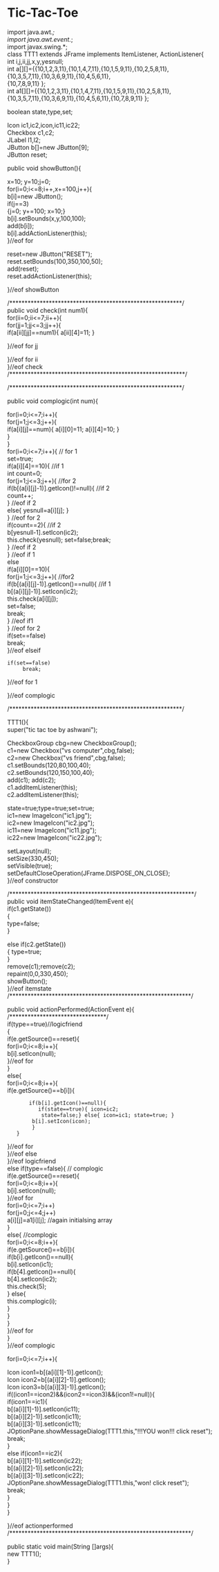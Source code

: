 # Tic-Tac-Toe
import java.awt.*;  
import java.awt.event.*;  
import javax.swing.*;  
class TTT1 extends JFrame implements ItemListener, ActionListener{  
int i,j,ii,jj,x,y,yesnull;   
int a[][]={{10,1,2,3,11},{10,1,4,7,11},{10,1,5,9,11},{10,2,5,8,11},  
                {10,3,5,7,11},{10,3,6,9,11},{10,4,5,6,11},  
        {10,7,8,9,11} };  
int a1[][]={{10,1,2,3,11},{10,1,4,7,11},{10,1,5,9,11},{10,2,5,8,11},  
                {10,3,5,7,11},{10,3,6,9,11},{10,4,5,6,11},{10,7,8,9,11} };  
                  
boolean state,type,set;  
  
Icon ic1,ic2,icon,ic11,ic22;  
Checkbox c1,c2;  
JLabel l1,l2;  
JButton b[]=new JButton[9];  
JButton reset;  
  
public void showButton(){  
  
x=10; y=10;j=0;  
for(i=0;i<=8;i++,x+=100,j++){  
 b[i]=new JButton();  
if(j==3)  
{j=0; y+=100; x=10;}  
 b[i].setBounds(x,y,100,100);  
add(b[i]);  
b[i].addActionListener(this);  
}//eof for  
  
reset=new JButton("RESET");  
reset.setBounds(100,350,100,50);  
add(reset);  
reset.addActionListener(this);  
  
}//eof showButton  
  
/*********************************************************/  
public  void check(int num1){  
for(ii=0;ii<=7;ii++){  
   for(jj=1;jj<=3;jj++){  
        if(a[ii][jj]==num1){ a[ii][4]=11;  }  
  
   }//eof for jj  
  
}//eof for ii  
}//eof check  
/**********************************************************/  
  
/*********************************************************/  
  
public void complogic(int num){  
  
 for(i=0;i<=7;i++){  
   for(j=1;j<=3;j++){  
      if(a[i][j]==num){  a[i][0]=11; a[i][4]=10;    }  
      }  
  }  
   for(i=0;i<=7;i++){              // for 1  
     set=true;               
   if(a[i][4]==10){               //if 1   
       int count=0;  
       for(j=1;j<=3;j++){         //for 2   
           if(b[(a[i][j]-1)].getIcon()!=null){ //if 2  
             count++;  
               }                        //eof if 2  
            else{ yesnull=a[i][j]; }  
        }                               //eof for 2  
      if(count==2){                     //if 2  
         b[yesnull-1].setIcon(ic2);   
         this.check(yesnull); set=false;break;  
         }                                  //eof if 2  
      }                                     //eof if 1  
      else  
      if(a[i][0]==10){  
                for(j=1;j<=3;j++){         //for2  
                    if(b[(a[i][j]-1)].getIcon()==null){ //if 1  
                      b[(a[i][j]-1)].setIcon(ic2);  
                        this.check(a[i][j]);  
                         set=false;  
                         break;  
                    }                         //eof if1  
                }                             //eof for 2  
                if(set==false)  
                      break;                                                         
            }//eof elseif  
  
    if(set==false)  
         break;      
 }//eof for 1  
  
  
}//eof complogic  
  
  
/*********************************************************/  
  
TTT1(){  
super("tic tac toe by ashwani");  
  
CheckboxGroup cbg=new CheckboxGroup();  
c1=new Checkbox("vs computer",cbg,false);  
c2=new Checkbox("vs friend",cbg,false);  
c1.setBounds(120,80,100,40);  
c2.setBounds(120,150,100,40);  
add(c1); add(c2);  
c1.addItemListener(this);  
c2.addItemListener(this);  
  
  
state=true;type=true;set=true;  
ic1=new ImageIcon("ic1.jpg");  
ic2=new ImageIcon("ic2.jpg");  
ic11=new ImageIcon("ic11.jpg");  
ic22=new ImageIcon("ic22.jpg");  
  
setLayout(null);  
setSize(330,450);  
setVisible(true);  
setDefaultCloseOperation(JFrame.DISPOSE_ON_CLOSE);  
}//eof constructor  
  
/*************************************************************/  
public void itemStateChanged(ItemEvent e){  
 if(c1.getState())  
  {   
 type=false;  
 }  
  
 else if(c2.getState())  
  { type=true;  
  }  
remove(c1);remove(c2);  
 repaint(0,0,330,450);  
 showButton();  
}//eof itemstate  
/************************************************************/  
  
public void actionPerformed(ActionEvent e){  
/********************************/  
if(type==true)//logicfriend  
{  
if(e.getSource()==reset){  
 for(i=0;i<=8;i++){  
   b[i].setIcon(null);  
  }//eof for    
}  
else{   
  for(i=0;i<=8;i++){  
      if(e.getSource()==b[i]){  
         
           if(b[i].getIcon()==null){  
              if(state==true){ icon=ic2;           
               state=false;} else{ icon=ic1; state=true; }  
            b[i].setIcon(icon);  
            }  
       }   
  }//eof for  
}//eof else  
}//eof logicfriend  
else if(type==false){                           //  complogic  
      if(e.getSource()==reset){  
          for(i=0;i<=8;i++){  
            b[i].setIcon(null);  
          }//eof for   
       for(i=0;i<=7;i++)  
        for(j=0;j<=4;j++)  
        a[i][j]=a1[i][j];   //again initialsing array  
        }  
        else{  //complogic  
            for(i=0;i<=8;i++){  
               if(e.getSource()==b[i]){  
                  if(b[i].getIcon()==null){   
                           b[i].setIcon(ic1);    
                            if(b[4].getIcon()==null){  
                              b[4].setIcon(ic2);  
                              this.check(5);  
                              } else{  
                                 this.complogic(i);  
                                 }  
                    }  
                 }  
             }//eof for  
        }  
    }//eof complogic  
  
for(i=0;i<=7;i++){  
    
  Icon icon1=b[(a[i][1]-1)].getIcon();  
  Icon icon2=b[(a[i][2]-1)].getIcon();  
  Icon icon3=b[(a[i][3]-1)].getIcon();  
     if((icon1==icon2)&&(icon2==icon3)&&(icon1!=null)){  
               if(icon1==ic1){   
                 b[(a[i][1]-1)].setIcon(ic11);  
                 b[(a[i][2]-1)].setIcon(ic11);   
                 b[(a[i][3]-1)].setIcon(ic11);  
    JOptionPane.showMessageDialog(TTT1.this,"!!!YOU won!!! click reset");     
         break;  
                   }  
             else if(icon1==ic2){   
             b[(a[i][1]-1)].setIcon(ic22);  
             b[(a[i][2]-1)].setIcon(ic22);  
             b[(a[i][3]-1)].setIcon(ic22);   
               JOptionPane.showMessageDialog(TTT1.this,"won! click reset");  
                break;             
               }  
         }  
    }    
  
  
}//eof actionperformed  
/************************************************************/  
  
public static void main(String []args){  
new TTT1();  
}
